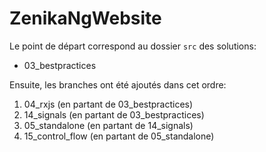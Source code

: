 # ZenikaNgWebsite

Le point de départ correspond au dossier `src` des solutions:

- 03_bestpractices

Ensuite, les branches ont été ajoutés dans cet ordre:

1. 04_rxjs (en partant de 03_bestpractices)
2. 14_signals (en partant de 03_bestpractices)
3. 05_standalone (en partant de 14_signals)
4. 15_control_flow (en partant de 05_standalone)
